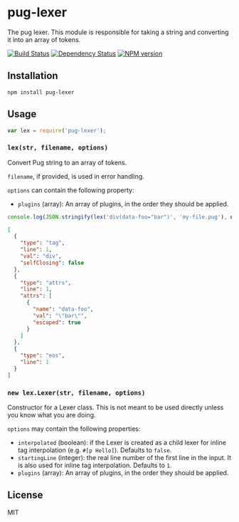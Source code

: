 # pug-lexer

The pug lexer.  This module is responsible for taking a string and converting it into an array of tokens.

[![Build Status](https://img.shields.io/travis/pugjs/pug-lexer/master.svg)](https://travis-ci.org/pugjs/pug-lexer)
[![Dependency Status](https://img.shields.io/david/pugjs/pug-lexer.svg)](https://david-dm.org/pugjs/pug-lexer)
[![NPM version](https://img.shields.io/npm/v/pug-lexer.svg)](https://www.npmjs.org/package/pug-lexer)

## Installation

    npm install pug-lexer

## Usage

```js
var lex = require('pug-lexer');
```

### `lex(str, filename, options)`

Convert Pug string to an array of tokens.

`filename`, if provided, is used in error handling.

`options` can contain the following property:

- `plugins` (array): An array of plugins, in the order they should be applied.

```js
console.log(JSON.stringify(lex('div(data-foo="bar")', 'my-file.pug'), null, '  '))
```

```json
[
  {
    "type": "tag",
    "line": 1,
    "val": "div",
    "selfClosing": false
  },
  {
    "type": "attrs",
    "line": 1,
    "attrs": [
      {
        "name": "data-foo",
        "val": "\"bar\"",
        "escaped": true
      }
    ]
  },
  {
    "type": "eos",
    "line": 1
  }
]
```

### `new lex.Lexer(str, filename, options)`

Constructor for a Lexer class. This is not meant to be used directly unless you know what you are doing.

`options` may contain the following properties:

- `interpolated` (boolean): if the Lexer is created as a child lexer for inline tag interpolation (e.g. `#[p Hello]`). Defaults to `false`.
- `startingLine` (integer): the real line number of the first line in the input. It is also used for inline tag interpolation. Defaults to `1`.
- `plugins` (array): An array of plugins, in the order they should be applied.

## License

  MIT
